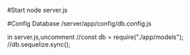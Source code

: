 #Start
node server.js

#Config Database
/server/app/config/db.config.js

in server.js,uncomment
//const db = require("./app/models");
//db.sequelize.sync();
